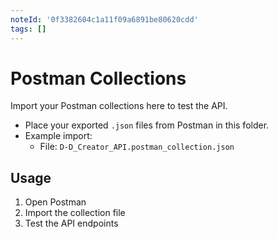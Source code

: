 ```yaml
---
noteId: '0f3382604c1a11f09a6891be80620cdd'
tags: []
---
```


# Postman Collections

Import your Postman collections here to test the API.

- Place your exported `.json` files from Postman in this folder.
- Example import:
  - File: `D-D_Creator_API.postman_collection.json`

## Usage

1. Open Postman
2. Import the collection file
3. Test the API endpoints
